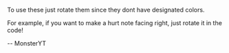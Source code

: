 To use these just rotate them since they dont have designated colors.

For example, if you want to make a hurt note facing right, just rotate it in the code!

-- MonsterYT